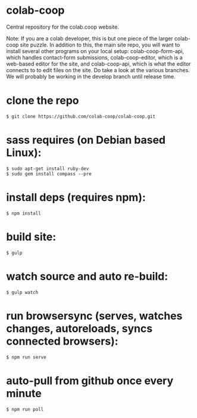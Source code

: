 colab-coop
==========

Central repository for the colab.coop website.

Note: If you are a colab developer, this is but one piece of the larger colab-coop site puzzle. In addition to this, the main site repo, you will want to install several other programs on your local setup: colab-coop-form-api, which handles contact-form submissions, colab-coop-editor, which is a web-based editor for the site, and colab-coop-api, which is what the editor connects to to edit files on the site. Do take a look at the various branches. We will probably be working in the develop branch until release time.

clone the repo
==============
    $ git clone https://github.com/colab-coop/colab-coop.git

sass requires (on Debian based Linux):
======================================
    $ sudo apt-get install ruby-dev
    $ sudo gem install compass --pre

install deps (requires npm):
============================
    $ npm install

build site:
===========
    $ gulp

watch source and auto re-build:
===============================
    $ gulp watch

run browsersync (serves, watches changes, autoreloads, syncs connected browsers):
=================================================================================
    $ npm run serve
    
auto-pull from github once every minute
=======================================
    $ npm run poll
